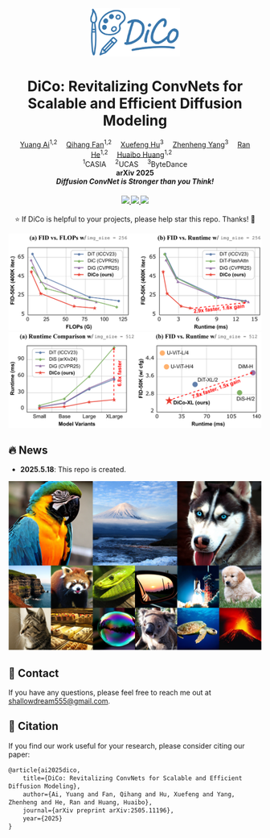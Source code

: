 <div align="center">

<div class="logo">
      <img src="assets/logo.png" style="width:180px">
   </a>
</div>

<h1>DiCo: Revitalizing ConvNets for Scalable and Efficient Diffusion Modeling</h1>

<div>
    <a href='https://scholar.google.com/citations?user=2Qp7Y5kAAAAJ' target='_blank'>Yuang Ai</a><sup>1,2</sup>&emsp;
    <a href='https://scholar.google.com/citations?user=9HGN_c0AAAAJ&hl' target='_blank'>Qihang Fan</a><sup>1,2</sup>&emsp;
    <a href='https://scholar.google.com/citations?user=Ee616UkAAAAJ' target='_blank'>Xuefeng Hu</a><sup>3</sup>&emsp;
    <a href='https://scholar.google.com/citations?user=Ds5wwRoAAAAJ' target='_blank'>Zhenheng Yang</a><sup>3</sup>&emsp;
    <a href='https://scholar.google.com/citations?user=ayrg9AUAAAAJ' target='_blank'>Ran He</a><sup>1,2</sup>&emsp;
    <a href='https://scholar.google.com/citations?user=XMvLciUAAAAJ' target='_blank'>Huaibo Huang</a><sup>1,2</sup>&emsp;
</div>
<div>
<sup>1</sup>CASIA&emsp;
<sup>2</sup>UCAS&emsp;
<sup>3</sup>ByteDance</div>
<div>
</div>
<div>
    <strong>arXiv 2025</strong>
</div>
<div>
    <strong><em>Diffusion ConvNet is Stronger than you Think!</em></strong>
</div>
<div>
    <h4 align="center">
        <a href="https://arxiv.org/abs/2505.11196" target='_blank'>
        <img src="https://img.shields.io/badge/arXiv%20paper-2505.11196-b31b1b.svg">
        </a>
        <a href="https://huggingface.co/shallowdream204/DiCo/" target='_blank'>
        <img src="https://img.shields.io/badge/🤗%20Weights-DiCo-yellow">
        </a>
        <img src="https://visitor-badge.laobi.icu/badge?page_id=shallowdream204/DiCo">
    </h4>
</div>

⭐ If DiCo is helpful to your projects, please help star this repo. Thanks! 🤗

![256](assets/fig2.png)
![512](assets/fig3.png)


</div>

<be>


## 🔥 News
- **2025.5.18**: This repo is created.

![samples](assets/fig1.png)




## 📧 Contact
If you have any questions, please feel free to reach me out at shallowdream555@gmail.com. 

## 📖 Citation
If you find our work useful for your research, please consider citing our paper:
```
@article{ai2025dico,
    title={DiCo: Revitalizing ConvNets for Scalable and Efficient Diffusion Modeling},
    author={Ai, Yuang and Fan, Qihang and Hu, Xuefeng and Yang, Zhenheng and He, Ran and Huang, Huaibo},
    journal={arXiv preprint arXiv:2505.11196},
    year={2025}
}
```